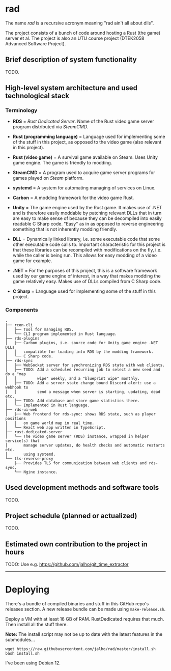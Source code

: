 # rad

The name _rad_ is a recursive acronym meaning "rad ain't all about dlls".

The project consists of a bunch of code around hosting a Rust (the game) server
et al. The project is also an UTU course project (DTEK2058 Advanced Software Project).

## Brief description of system functionality

TODO.

## High-level system architecture and used technological stack

### Terminology

- **RDS** = _Rust Dedicated Server_. Name of the Rust video game server program
  distributed via _SteamCMD_.

- **Rust (programming language)** = Language used for implementing some of the
  stuff in this project, as opposed to the video game (also relevant in this
  project).

- **Rust (video game)** = A survival game available on Steam. Uses Unity game
  engine. The game is friendly to modding.

- **SteamCMD** = A program used to acquire game server programs for games played
  on _Steam_ platform.

- **systemd** = A system for automating managing of services on Linux.

- **Carbon** = A modding framework for the video game Rust.

- **Unity** = The game engine used by the Rust game. It makes use of .NET and
  is therefore easily moddable by patching relevant DLLs that in turn are easy
  to make sense of because they can be decompiled into easily readable C Sharp
  code. "Easy" as in as opposed to reverse engineering something that is not
  inherently modding friendly.

- **DLL** = Dynamically linked library, i.e. some executable code that some
  other executable code calls to. Important characteristic for this project is
  that these libraries can be recompiled with modifications on the fly, i.e.
  while the caller is being run. This allows for easy modding of a video game
  for example.

- **.NET** = For the purposes of this project, this is a software framework
  used by our game engine of interest, in a way that makes modding the game
  relatively easy. Makes use of DLLs compiled from C Sharp code.

- **C Sharp** = Language used for implementing some of the stuff in this
  project.

### Components

```
.
├── rcon-cli
│   ├── Tool for managing RDS.
│   └── CLI program implemented in Rust language.
├── rds-plugins
│   ├── Carbon plugins, i.e. source code for Unity game engine .NET DLLs
│   │   compatible for loading into RDS by the modding framework.
│   └── C Sharp code.
├── rds-sync
│   ├── WebSocket server for synchronizing RDS state with web clients.
│   ├── TODO: Add a scheduled recurring job to select a new seed and do a "map
│   │         wipe" weekly, and a "blueprint wipe" monthly.
│   ├── TODO: Add a server state change bound Discord alert: use a webhook to
│   │         send a message when server is starting, updating, dead etc.
│   ├── TODO: Add database and store game statistics there.
│   └── Implemented in Rust language.
├── rds-ui-web
│   ├── Web frontend for rds-sync: shows RDS state, such as player positions
│   │   on game world map in real time.
│   └── React web app written in TypeScript.
├── rust-dedicated-server
│   └── The video game server (RDS) instance, wrapped in helper service(s) that
│       manage server updates, do health checks and automatic restarts etc.
│       using systemd.
└── tls-reverse-proxy
    ├── Provides TLS for communication between web clients and rds-sync.
    └── Nginx instance.
```

## Used development methods and software tools

TODO.

## Project schedule (planned or actualized)

TODO.

## Estimated own contribution to the project in hours

TODO: Use e.g. https://github.com/jalho/git_time_extractor

---

# Deploying

There's a bundle of compiled binaries and stuff in this GitHub repo's releases
section. A new release bundle can be made using `make-release.sh`.

Deploy a VM with at least 16 GB of RAM. RustDedicated requires that much. Then
install all the stuff there.

**Note:** The install script may not be up to date with the latest features in
the submodules...

```
wget https://raw.githubusercontent.com/jalho/rad/master/install.sh
bash install.sh
```

I've been using Debian 12.
